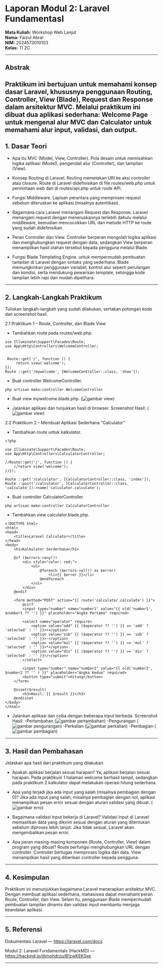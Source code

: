 # Laporan Modul 2: Laravel Fundamentasl
**Mata Kuliah:** Workshop Web Lanjut   
**Nama:** Faizul Abrar  
**NIM:** 2024573010103  
**Kelas:** TI 2C  

---

## Abstrak 
Praktikum ini bertujuan untuk memahami konsep dasar Laravel, khususnya penggunaan Routing, Controller, View (Blade), Request dan Response dalam arsitektur MVC. Melalui praktikum ini dibuat dua aplikasi sederhana: Welcome Page untuk mengenal alur MVC dan Calculator untuk memahami alur input, validasi, dan output.
---

## 1. Dasar Teori
- Apa itu MVC (Model, View, Controller).
Pola desain untuk memisahkan logika aplikasi (Model), pengendali alur (Controller), dan tampilan (View).

- Konsep Routing di Laravel.
Routing memetakan URI ke aksi controller atau closure. Route di Laravel didefinisikan di file routes/web.php untuk permintaan web dan di routes/api.php untuk route API.

- Fungsi Middleware.
Lapisan perantara yang memproses request sebelum diteruskan ke aplikasi (misalnya autentikasi).

- Bagaimana cara Laravel menangani Request dan Response.
Laravel menangani request dengan meneruskannya terlebih dahulu melalui middleware, kemudian mencocokkan URL dan metode HTTP ke route yang sudah didefinisikan.

- Peran Controller dan View.
Controller berperan mengolah logika aplikasi dan menghubungkan request dengan data, sedangkan View berperan menampilkan hasil olahan tersebut kepada pengguna melalui Blade.

- Fungsi Blade Templating Engine.
untuk mempermudah pembuatan tampilan di Laravel dengan sintaks yang sederhana. Blade memungkinkan penggunaan variabel, kontrol alur seperti perulangan dan kondisi, serta mendukung pewarisan template, sehingga kode tampilan lebih rapi dan mudah dipelihara.
---

## 2. Langkah-Langkah Praktikum
Tuliskan langkah-langkah yang sudah dilakukan, sertakan potongan kode dan screenshot hasil.

2.1 Praktikum 1 – Route, Controller, dan Blade View

- Tambahkan route pada routes/web.php.

```route
use Illuminate\Support\Facades\Route;
use App\Http\Controllers\WelcomeController;


 Route::get('/', function () {
     return view('welcome');
});
Route ::get('/mywelcome', [WelcomeController::class, 'show']);
```

- Buat controller WelcomeController.
```welcome
php artisan make:controller WelcomeController
```
- Buat view mywelcome.blade.php.
(![gambar view](gambar/view.png))

- Jalankan aplikasi dan tunjukkan hasil di browser.
Screenshot Hasil:
(![gambar view](gambar/mywelcome.png))

2.2 Praktikum 2 – Membuat Aplikasi Sederhana "Calculator"

- Tambahkan route untuk kalkulator.
```calroute
<?php

use Illuminate\Support\Facades\Route;
use App\Http\Controllers\CalculatorController;

//Route::get('/', function () {
    //return view('welcome');
//});

Route ::get('/calculator', [CalculatorController::class, 'index']);
Route ::post('/calculator', [CalculatorController::class, 'calculate'])->name('calculator.calculate');
```

- Buat controller CalculatorController.
```calcol
php artisan make:controller CalculatorController
```
- Tambahkan view calculator.blade.php.
```viewcal
<!DOCTYPE html>
<html>
<head>
    <title>Laravel Calculator</title>
</head>
<body>
    <h1>Kalkulator Serderhana</h1>

    @if ($errors->any())
        <div style="color: red;">
            <ul>
                @foreach ($errors->all() as $error)
                    <li>{{ $error }}</li>
                @endforeach
            </ul>
        </div>
    @endif

    <form method="POST" action="{{ route('calculator.calculate') }}">
        @csrf
        <input type="number" name="number1" value="{{ old('number1', $number1 ?? '') }}" placeholder="Angka Pertama" required>

        <select name="operator" require>
            <option value="add" {{ ($operator ?? '') }} == 'add' ? 'selected' : '' }}>+</option>
            <option value="sub" {{ ($operator ?? '') }} == 'sub' ? 'selected' : '' }}>-</option>
            <option value="mul" {{ ($operator ?? '') }} == 'mul' ? 'selected' : '' }}>*</option>
            <option value="div" {{ ($operator ?? '') }} == 'div' ? 'selected' : '' }}>/</option>
        </select>   

        <input type="number" name="number2" value="{{ old('number2', $number2 ?? '' ) }}" placeholder="Angka Kedua" required>
        <button type="submit">Hitung</button>
    </form>

    @isset($result)
        <h3>Hasil: {{ $result }}</h3>
    @endisset    
</body>
</html>
```
- Jalankan aplikasi dan coba dengan beberapa input berbeda.
Screenshot Hasil:
-Pertambahan
(![gambar pertambahan](gambar/tambah.png))
-Pengurangan
(![gambar pengurangan](gambar/kurang.png))
-Perkalian
(![gambar perkalian](gambar/kali.png))
-Pembagian
(![gambar pembagian](gambar/bagi.png))

---

## 3. Hasil dan Pembahasan
Jelaskan apa hasil dari praktikum yang dilakukan.
- Apakah aplikasi berjalan sesuai harapan?
Ya, aplikasi berjalan sesuai harapan. Pada praktikum 1 halaman welcome berhasil tampil, sedangkan pada praktikum 2 kalkulator dapat melakukan operasi hitung sederhana.

- Apa yang terjadi jika ada input yang salah (misalnya pembagian dengan 0)?
Jika ada input yang salah, misalnya pembagian dengan nol, aplikasi menampilkan pesan error sesuai dengan aturan validasi yang dibuat.
(![gambar erro](gambar/error.png))

- Bagaimana validasi input bekerja di Laravel?
Validasi input di Laravel memastikan data yang dikirim sesuai dengan aturan yang ditentukan sebelum diproses lebih lanjut. Jika tidak sesuai, Laravel akan mengembalikan pesan error.

- Apa peran masing-masing komponen (Route, Controller, View) dalam program yang dibuat?
Route berfungsi menghubungkan URL dengan controller. Controller bertugas memproses logika dan data. View menampilkan hasil yang diberikan controller kepada pengguna.

---

## 4. Kesimpulan

Praktikum ini menunjukkan bagaimana Laravel menerapkan arsitektur MVC. Dengan membuat aplikasi sederhana, mahasiswa dapat memahami peran Route, Controller, dan View. Selain itu, penggunaan Blade mempermudah pembuatan tampilan dinamis dan validasi input membantu menjaga keandalan aplikasi.

---

## 5. Referensi
Dokumentasi Laravel — https://laravel.com/docs

Modul 2: Laravel Fundamentals (HackMD) — https://hackmd.io/@mohdrzu/B1zwKEK5xe

---
